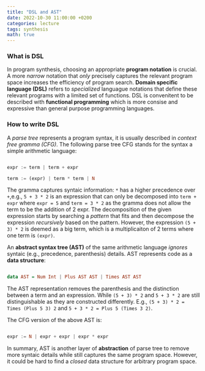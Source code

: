 ```yaml
---
title: "DSL and AST"
date: 2022-10-30 11:00:00 +0200
categories: lecture
tags: synthesis
math: true
---
```


### What is DSL

In program synthesis, choosing an appropriate **program notation** is crucial.
A more *narrow* notation that *only* precisely captures the relevant program space increases the efficiency of program search.
**Domain specific language (DSL)** refers to *specialized* languague notations that define these relevant programs with a limited set of functions. 
DSL is convenitent to be described with **functional programming** which is more consise and expressive than general purpose programming languages.

### How to write DSL 

A *parse tree* represents a program syntax, it is usually described in *context free gramma (CFG)*.
The following parse tree CFG stands for the syntax a simple arithmetic language:

```haskell

expr := term | term + expr

term := (expr) | term * term | N

```

The gramma captures syntaic information: `*` has a higher precedence over `+`,e.g., `5 + 3 * 2` is an expression that can only be decomposed into `term + expr` where `expr = 5` and `term = 3 * 2` as the gramma does not allow the term to be the addition of 2 expr.
The decomposition of the given expression starts by searching a *pattern* that fits and then decompose the expression *recursively* based on the pattern.
However, the expression `(5 + 3) * 2` is deemed as a big term, which is a multiplicaiton of 2 terms where one term is `(expr)`.

An **abstract syntax tree (AST)** of the same arithmetic language *ignores* syntaic (e.g., precedence, parenthesis) details.
AST represents code as a **data structure**:

```haskell

data AST = Num Int | Plus AST AST | Times AST AST

```

The AST representation removes the parenthesis and the distinction between a term and an expression.
While `(5 + 3) * 2` and `5 + 3 * 2` are still distinguishable as they are constructed differently.
E.g., `(5 + 3) * 2 = Times (Plus 5 3) 2` and `5 + 3 * 2 = Plus 5 (Times 3 2)`.

The CFG version of the above AST is:

```haskell

expr := N | expr + expr | expr * expr

```

In summary, AST is another layer of **abstraction** of parse tree to remove more syntaic details while still captures the same program space. 
However, it could be hard to find a *closed* data structure for arbitrary program space.
